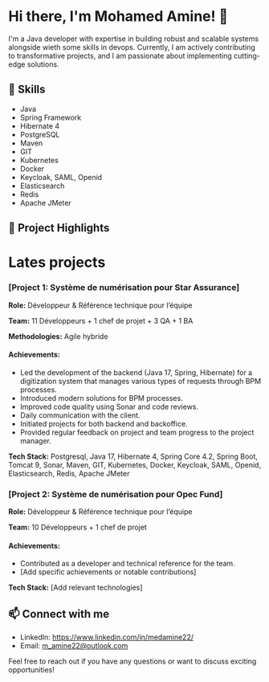 # Hi there, I'm Mohamed Amine! 👋

I'm a Java developer with expertise in building robust and scalable systems alongside wieth some skills in devops. Currently, I am actively contributing to transformative projects, and I am passionate about implementing cutting-edge solutions.

## 🔧 Skills

- Java 
- Spring Framework 
- Hibernate 4
- PostgreSQL
- Maven
- GIT
- Kubernetes
- Docker
- Keycloak, SAML, Openid
- Elasticsearch
- Redis
- Apache JMeter

## 🚀 Project Highlights

# Lates projects

### [Project 1: Système de numérisation pour Star Assurance]

**Role:** Développeur & Référence technique pour l’équipe

**Team:** 11 Développeurs + 1 chef de projet + 3 QA + 1 BA

**Methodologies:** Agile hybride

#### Achievements:

- Led the development of the backend (Java 17, Spring, Hibernate) for a digitization system that manages various types of requests through BPM processes.
- Introduced modern solutions for BPM processes.
- Improved code quality using Sonar and code reviews.
- Daily communication with the client.
- Initiated projects for both backend and backoffice.
- Provided regular feedback on project and team progress to the project manager.

**Tech Stack:**
Postgresql, Java 17, Hibernate 4, Spring Core 4.2, Spring Boot, Tomcat 9, Sonar, Maven, GIT, Kubernetes, Docker, Keycloak, SAML, Openid, Elasticsearch, Redis, Apache JMeter

### [Project 2: Système de numérisation pour Opec Fund]

**Role:** Développeur & Référence technique pour l’équipe

**Team:** 10 Développeurs + 1 chef de projet

#### Achievements:

- Contributed as a developer and technical reference for the team.
- [Add specific achievements or notable contributions]

**Tech Stack:**
[Add relevant technologies]

## 📫 Connect with me

- LinkedIn: https://www.linkedin.com/in/medamine22/
- Email: m_amine22@outlook.com

Feel free to reach out if you have any questions or want to discuss exciting opportunities!

<!-- Optional: Add more sections like certifications, blog posts, etc. -->

